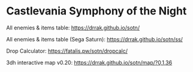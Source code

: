 # Castlevania Symphony of the Night
All enemies & items table: https://drrak.github.io/sotn/

All enemies & items table (Sega Saturn): https://drrak.github.io/sotn/ss/

Drop Calculator: https://fatalis.pw/sotn/dropcalc/

3dh interactive map v0.20: https://drrak.github.io/sotn/map/?0,1,36
